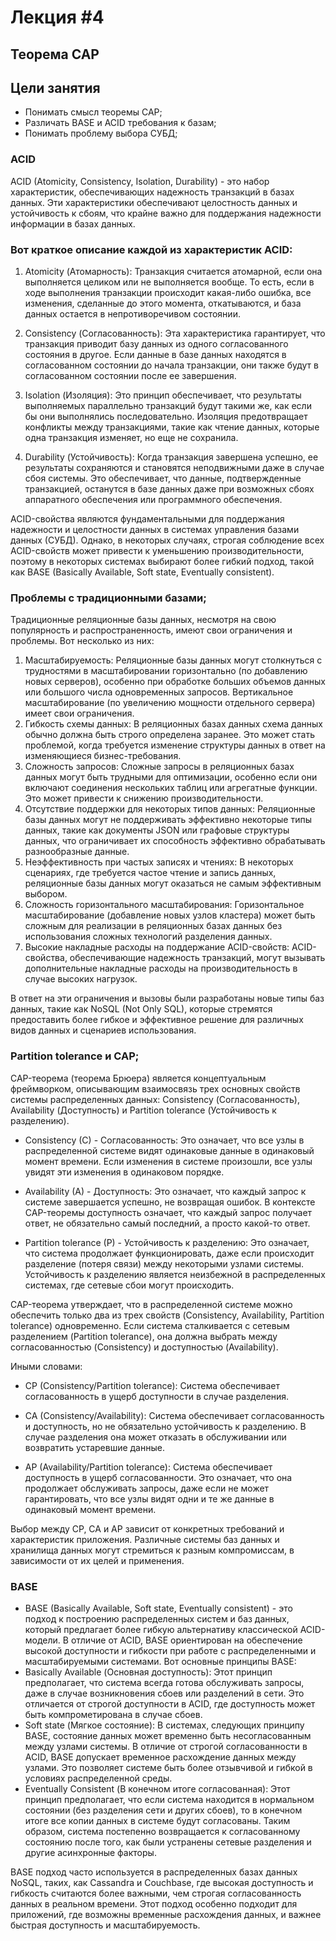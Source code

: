# Лекция #4

## Теорема CAP

## Цели занятия

* Понимать смысл теоремы CAP;
* Различать BASE и ACID требования к базам;
* Понимать проблему выбора СУБД;

### ACID

ACID (Atomicity, Consistency, Isolation, Durability) - это набор характеристик, обеспечивающих надежность транзакций в
базах данных. Эти характеристики обеспечивают целостность данных и устойчивость к сбоям, что крайне важно для
поддержания надежности информации в базах данных.

### Вот краткое описание каждой из характеристик ACID:

1. Atomicity (Атомарность): Транзакция считается атомарной, если она выполняется целиком или не выполняется вообще. То
   есть, если в ходе выполнения транзакции происходит какая-либо ошибка, все изменения, сделанные до этого момента,
   откатываются, и база данных остается в непротиворечивом состоянии.

2. Consistency (Согласованность): Эта характеристика гарантирует, что транзакция приводит базу данных из одного
   согласованного состояния в другое. Если данные в базе данных находятся в согласованном состоянии до начала
   транзакции, они также будут в согласованном состоянии после ее завершения.

3. Isolation (Изоляция): Это принцип обеспечивает, что результаты выполняемых параллельно транзакций будут такими же,
   как если бы они выполнялись последовательно. Изоляция предотвращает конфликты между транзакциями, такие как чтение
   данных, которые одна транзакция изменяет, но еще не сохранила.

4. Durability (Устойчивость): Когда транзакция завершена успешно, ее результаты сохраняются и становятся неподвижными
   даже в случае сбоя системы. Это обеспечивает, что данные, подтвержденные транзакцией, останутся в базе данных даже
   при возможных сбоях аппаратного обеспечения или программного обеспечения.

ACID-свойства являются фундаментальными для поддержания надежности и целостности данных в системах управления базами
данных (СУБД). Однако, в некоторых случаях, строгая соблюдение всех ACID-свойств может привести к уменьшению
производительности, поэтому в некоторых системах выбирают более гибкий подход, такой как BASE (Basically Available, Soft
state, Eventually consistent).

### Проблемы с традиционными базами;

Традиционные реляционные базы данных, несмотря на свою популярность и распространенность, имеют свои ограничения и
проблемы. Вот несколько из них:

1. Масштабируемость: Реляционные базы данных могут столкнуться с трудностями в масштабировании горизонтально (по
   добавлению новых серверов), особенно при обработке больших объемов данных или большого числа одновременных запросов.
   Вертикальное масштабирование (по увеличению мощности отдельного сервера) имеет свои ограничения.
2. Гибкость схемы данных: В реляционных базах данных схема данных обычно должна быть строго определена заранее. Это
   может стать проблемой, когда требуется изменение структуры данных в ответ на изменяющиеся бизнес-требования.
3. Сложность запросов: Сложные запросы в реляционных базах данных могут быть трудными для оптимизации, особенно если они
   включают соединения нескольких таблиц или агрегатные функции. Это может привести к снижению производительности.
4. Отсутствие поддержки для некоторых типов данных: Реляционные базы данных могут не поддерживать эффективно некоторые
   типы данных, такие как документы JSON или графовые структуры данных, что ограничивает их способность эффективно
   обрабатывать разнообразные данные.
5. Неэффективность при частых записях и чтениях: В некоторых сценариях, где требуется частое чтение и запись данных,
   реляционные базы данных могут оказаться не самым эффективным выбором.
6. Сложность горизонтального масштабирования: Горизонтальное масштабирование (добавление новых узлов кластера) может
   быть сложным для реализации в реляционных базах данных без использования сложных технологий разделения данных.
7. Высокие накладные расходы на поддержание ACID-свойств: ACID-свойства, обеспечивающие надежность транзакций, могут
   вызывать дополнительные накладные расходы на производительность в случае высоких нагрузок.

В ответ на эти ограничения и вызовы были разработаны новые типы баз данных, такие как NoSQL (Not Only SQL), которые
стремятся предоставить более гибкое и эффективное решение для различных видов данных и сценариев использования.

### Partition tolerance и CAP;

CAP-теорема (теорема Брюера) является концептуальным фреймворком, описывающим взаимосвязь трех основных свойств системы
распределенных данных: Consistency (Согласованность), Availability (Доступность) и Partition tolerance (Устойчивость к
разделению).

* Consistency (C) - Согласованность: Это означает, что все узлы в распределенной системе видят одинаковые данные в
  одинаковый момент времени. Если изменения в системе произошли, все узлы увидят эти изменения в одинаковом порядке.

* Availability (A) - Доступность: Это означает, что каждый запрос к системе завершается успешно, не возвращая ошибок. В
  контексте CAP-теоремы доступность означает, что каждый запрос получает ответ, не обязательно самый последний, а просто
  какой-то ответ.

* Partition tolerance (P) - Устойчивость к разделению: Это означает, что система продолжает функционировать, даже если
  происходит разделение (потеря связи) между некоторыми узлами системы. Устойчивость к разделению является неизбежной в
  распределенных системах, где сетевые сбои могут происходить.

CAP-теорема утверждает, что в распределенной системе можно обеспечить только два из трех свойств (Consistency,
Availability, Partition tolerance) одновременно. Если система сталкивается с сетевым разделением (Partition tolerance),
она должна выбрать между согласованностью (Consistency) и доступностью (Availability).

Иными словами:

* CP (Consistency/Partition tolerance): Система обеспечивает согласованность в ущерб доступности в случае разделения.

* CA (Consistency/Availability): Система обеспечивает согласованность и доступность, но не обязательно устойчивость к
  разделению. В случае разделения она может отказать в обслуживании или возвратить устаревшие данные.

* AP (Availability/Partition tolerance): Система обеспечивает доступность в ущерб согласованности. Это означает, что она
  продолжает обслуживать запросы, даже если не может гарантировать, что все узлы видят одни и те же данные в одинаковый
  момент времени.

Выбор между CP, CA и AP зависит от конкретных требований и характеристик приложения. Различные системы баз данных и
хранилища данных могут стремиться к разным компромиссам, в зависимости от их целей и применения.

### BASE

* BASE (Basically Available, Soft state, Eventually consistent) - это подход к построению распределенных систем и баз
  данных, который предлагает более гибкую альтернативу классической ACID-модели. В отличие от ACID, BASE ориентирован на
  обеспечение высокой доступности и гибкости при работе с распределенными и масштабируемыми системами. Вот основные
  принципы BASE:
* Basically Available (Основная доступность): Этот принцип предполагает, что система всегда готова обслуживать запросы,
  даже в случае возникновения сбоев или разделений в сети. Это отличается от строгой доступности в ACID, где доступность
  может быть компрометирована в случае сбоев.
* Soft state (Мягкое состояние): В системах, следующих принципу BASE, состояние данных может временно быть
  несогласованным между узлами системы. В отличие от строгой согласованности в ACID, BASE допускает временное
  расхождение данных между узлами. Это позволяет системе быть более отзывчивой и гибкой в условиях распределенной среды.
* Eventually Consistent (В конечном итоге согласованная): Этот принцип предполагает, что если система находится в
  нормальном состоянии (без разделения сети и других сбоев), то в конечном итоге все копии данных в системе будут
  согласованы. Таким образом, система постепенно возвращается к согласованному состоянию после того, как были устранены
  сетевые разделения и другие асинхронные факторы.

BASE подход часто используется в распределенных базах данных NoSQL, таких, как Cassandra и Couchbase, где высокая
доступность и гибкость считаются более важными, чем строгая согласованность данных в реальном времени. Этот подход
особенно подходит для приложений, где возможны временные расхождения данных, и важнее быстрая доступность и
масштабируемость.